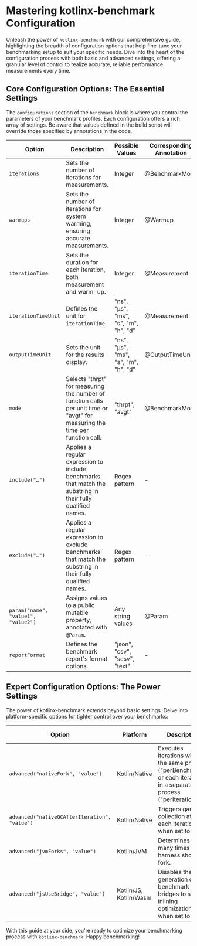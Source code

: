 # Mastering kotlinx-benchmark Configuration

Unleash the power of `kotlinx-benchmark` with our comprehensive guide, highlighting the breadth of configuration options that help fine-tune your benchmarking setup to suit your specific needs. Dive into the heart of the configuration process with both basic and advanced settings, offering a granular level of control to realize accurate, reliable performance measurements every time.

## Core Configuration Options: The Essential Settings

The `configurations` section of the `benchmark` block is where you control the parameters of your benchmark profiles. Each configuration offers a rich array of settings. Be aware that values defined in the build script will override those specified by annotations in the code.

| Option                              | Description                                                                                                                          | Possible Values                      | Corresponding Annotation |
| ----------------------------------- | ------------------------------------------------------------------------------------------------------------------------------------ | ------------------------------------ | ------------------------ |
| `iterations`                        | Sets the number of iterations for measurements.                                                                                 | Integer                              | @BenchmarkMode           |
| `warmups`                           | Sets the number of iterations for system warming, ensuring accurate measurements.                                               | Integer                              | @Warmup                  |
| `iterationTime`                     | Sets the duration for each iteration, both measurement and warm-up.                                                             | Integer                              | @Measurement             |
| `iterationTimeUnit`                 | Defines the unit for `iterationTime`.                                                                                              | "ns", "μs", "ms", "s", "m", "h", "d" | @Measurement             |
| `outputTimeUnit`                    | Sets the unit for the results display.                                                                                          | "ns", "μs", "ms", "s", "m", "h", "d" | @OutputTimeUnit          |
| `mode`                              | Selects "thrpt" for measuring the number of function calls per unit time or "avgt" for measuring the time per function call. | "thrpt", "avgt"                      | @BenchmarkMode           |
| `include("…")`                      | Applies a regular expression to include benchmarks that match the substring in their fully qualified names.                          | Regex pattern                        | -                        |
| `exclude("…")`                      | Applies a regular expression to exclude benchmarks that match the substring in their fully qualified names.                          | Regex pattern                        | -                        |
| `param("name", "value1", "value2")` | Assigns values to a public mutable property, annotated with `@Param`.                                                                | Any string values                    | @Param                   |
| `reportFormat`                      | Defines the benchmark report's format options.                                                                                       | "json", "csv", "scsv", "text"        | -                        |

## Expert Configuration Options: The Power Settings

The power of kotlinx-benchmark extends beyond basic settings. Delve into platform-specific options for tighter control over your benchmarks:

| Option                                        | Platform               | Description                                                                                                            | Possible Values                                  | Corresponding Annotation |
| --------------------------------------------- | ---------------------- | ---------------------------------------------------------------------------------------------------------------------- | ------------------------------------------------ | ------------------------ |
| `advanced("nativeFork", "value")`             | Kotlin/Native          | Executes iterations within the same process ("perBenchmark") or each iteration in a separate process ("perIteration"). | "perBenchmark", "perIteration"                   | -                        |
| `advanced("nativeGCAfterIteration", "value")` | Kotlin/Native          | Triggers garbage collection after each iteration when set to `true`.                                                   | `true`, `false`                                  | -                        |
| `advanced("jvmForks", "value")`               | Kotlin/JVM             | Determines how many times the harness should fork.                                                                     | "0" (no fork), "1", "definedByJmh" (JMH decides) | @Fork                    |
| `advanced("jsUseBridge", "value")`            | Kotlin/JS, Kotlin/Wasm | Disables the generation of benchmark bridges to stop inlining optimizations when set to `false`.                       | `true`, `false`                                  | -                        |

With this guide at your side, you're ready to optimize your benchmarking process with `kotlinx-benchmark`. Happy benchmarking!